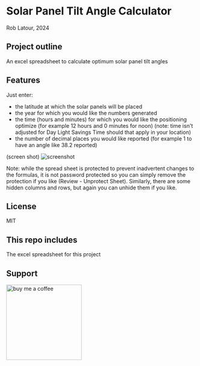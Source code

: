 # Solar Panel Tilt Angle Calculator

Rob Latour, 2024

## Project outline

An excel spreadsheet to calculate optimum solar panel tilt angles

## Features

Just enter:
- the latitude at which the solar panels will be placed
- the year for which you would like the numbers generated
- the time (hours and minutes) for which you would like the positioning optimize (for example 12 hours and 0 minutes for noon)
  (note: time isn't adjusted for Day Light Savings Time should that apply in your location)
- the number of decimal places you would like reported (for example 1 to have an angle like 38.2 reported)

(screen shot)
![screenshot](https://github.com/roblatour/SolarPanelTiltAngleCalculator/assets/5200730/ffa638fa-8357-4840-8895-754512d5c029)

Note: while the spread sheet is protected to prevent inadvertent changes to the formulas, it is not password protected so you can simply remove the protection if you like (Review - Unprotect Sheet).   Similarly, there are some hidden columns and rows, but again you can unhide them if you like.

## License

MIT

## This repo includes

The excel spreadsheet for this project

## Support

[<img alt="buy me  a coffee" width="200px" src="https://cdn.buymeacoffee.com/buttons/v2/default-blue.png" />](https://www.buymeacoffee.com/roblatour)

